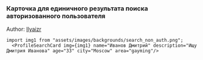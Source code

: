 ###  Карточка для единичного результата поиска авторизованного пользователя

Author: [Ilyaizr](https://gitlab.com/IlyaIzr) 

```tsx
import img1 from "assets/images/backgrounds/search_non_auth.png";
  <ProfileSearchCard img={img1} name="Иванов Дмитрий" description="Ищу Дмитрия Иванова" age="33" city="Moscow" area="gayming"/>
```
